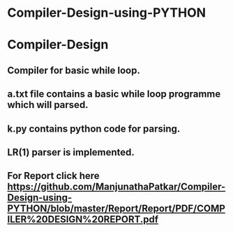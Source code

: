 # Compiler-Design-using-PYTHON
# Compiler-Design
## Compiler for basic while loop.
## a.txt file contains a basic while loop programme which will parsed.
## k.py contains python code for parsing.
## LR(1) parser is implemented.
## For Report click here https://github.com/ManjunathaPatkar/Compiler-Design-using-PYTHON/blob/master/Report/Report/PDF/COMPILER%20DESIGN%20REPORT.pdf
